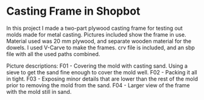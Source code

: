 # Casting Frame in Shopbot
In this project I made a two-part plywood casting frame for testing out molds made for metal casting.
Pictures included show the frame in use. Material used was 20 mm plywood, and separate wooden material for the dowels.
I used V-Carve to make the frames. crv file is included, and an sbp file with all the used paths combined.

Picture descriptions:
F01 - Covering the mold with casting sand. Using a sieve to get the sand fine enough to cover the mold well.
F02 - Packing it all in tight.
F03 - Exposing minor details that are lower than the rest of the mold prior to removing the mold from the sand.
F04 - Larger view of the frame with the mold still in sand.
